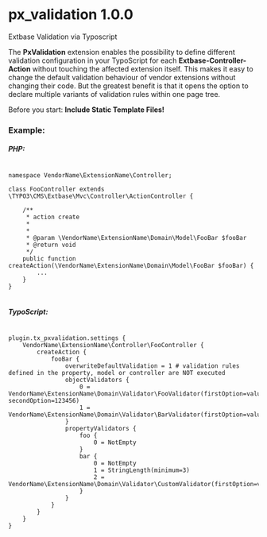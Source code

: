 # px_validation 1.0.0
Extbase Validation via Typoscript

The **PxValidation** extension enables the possibility to define different validation configuration in
your TypoScript for each **Extbase-Controller-Action** without touching the affected extension itself. This makes 
it easy to change the default validation behaviour of vendor extensions without changing their code. But the greatest 
benefit is that it opens the option to declare multiple variants of validation rules within one page tree.

Before you start: __Include Static Template Files!__

### Example:
##### PHP:
<pre>
<code class="php">
namespace VendorName\ExtensionName\Controller;

class FooController extends \TYPO3\CMS\Extbase\Mvc\Controller\ActionController {
    
    /**
     * action create
     *
     *
     * @param \VendorName\ExtensionName\Domain\Model\FooBar $fooBar
     * @return void
     */
    public function createAction(\VendorName\ExtensionName\Domain\Model\FooBar $fooBar) {
        ...       
    }
}
</code>
</pre>

##### TypoScript:
<pre>
<code class="typoscript">
plugin.tx_pxvalidation.settings {
    VendorName\ExtensionName\Controller\FooController {
        createAction {
            fooBar {
                overwriteDefaultValidation = 1 # validation rules defined in the property, model or controller are NOT executed
                objectValidators {
                    0 = VendorName\ExtensionName\Domain\Validator\FooValidator(firstOption=value1, secondOption=123456)
                    1 = VendorName\ExtensionName\Domain\Validator\BarValidator(firstOption=value1)
                }
                propertyValidators {
                    foo {
                        0 = NotEmpty
                    }
                    bar {
                        0 = NotEmpty
                        1 = StringLength(minimum=3)
                        2 = VendorName\ExtensionName\Domain\Validator\CustomValidator(firstOption=value1)
                    }
                }
            }
        }
    }
}
</code>
</pre>